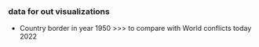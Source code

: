 ### data for out visualizations

- Country border in year 1950   >>> to compare with World conflicts today 2022  
